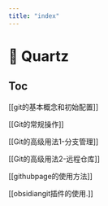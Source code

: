```yaml
---
title: "index"
---
```


# 🌱 Quartz
## Toc
[[git的基本概念和初始配置]]


[[Git的常规操作]]

[[Git的高级用法1-分支管理]]

[[Git的高级用法2-远程仓库]]

[[githubpage的使用方法]]

[[obsidiangit插件的使用.]]

